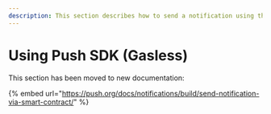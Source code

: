 ```yaml
---
description: This section describes how to send a notification using the Push SDK.
---
```


# Using Push SDK (Gasless)

This section has been moved to new documentation:

{% embed url="https://push.org/docs/notifications/build/send-notification-via-smart-contract/" %}
